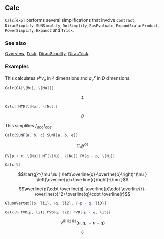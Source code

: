 ## Calc

`Calc[exp]`  performs several simplifications that involve `Contract`, `DiracSimplify`, `SUNSimplify`, `DotSimplify`, `EpsEvaluate`, `ExpandScalarProduct`, `PowerSimplify`, `Expand2` and `Trick`.

### See also

[Overview](Extra/FeynCalc.md), [Trick](Trick.md), [DiracSimplify](DiracSimplify.md), [DiracTrick](DiracTrick.md).

### Examples

This calculates $\gamma ^{\mu} \gamma _{\mu}$ in $4$ dimensions and $g_{\nu }^{\nu}$ in $D$ dimensions.

```mathematica
Calc[GA[\[Mu], \[Mu]]]
```

$$4$$

```mathematica
Calc[ MTD[\[Nu], \[Nu]]]
```

$$D$$

This simplifies $f_{abc} f_{abe}$

```mathematica
Calc[SUNF[a, b, c] SUNF[a, b, e]]
```

$$C_A \delta ^{ce}$$

```mathematica
FV[p + r, \[Mu]] MT[\[Mu], \[Nu]] FV[q - p, \[Nu]] 
 
Calc[%]
```

$$\bar{g}^{\mu \nu } \left(\overline{q}-\overline{p}\right)^{\nu } \left(\overline{p}+\overline{r}\right)^{\mu }$$

$$\overline{p}\cdot \overline{q}-\overline{p}\cdot \overline{r}-\overline{p}^2+\overline{q}\cdot \overline{r}$$

```mathematica
GluonVertex[{p, li1}, {q, li2}, {-p - q, li3}] 
 
Calc[% FVD[p, li1] FVD[q, li2] FVD[-p - q, li3]]
```

$$V^{\text{li1}\;\text{li2}\;\text{li3}}(p\text{, }q\text{, }-p-q)$$

$$0$$